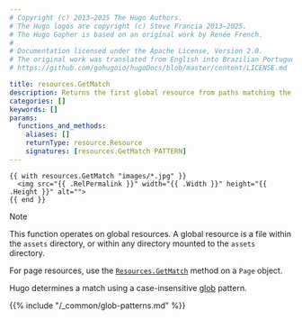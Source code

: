 ```yaml
---
# Copyright (c) 2013–2025 The Hugo Authors.
# The Hugo logos are copyright (c) Steve Francia 2013–2025.
# The Hugo Gopher is based on an original work by Renée French.
#
# Documentation licensed under the Apache License, Version 2.0.
# The original work was translated from English into Brazilian Portuguese.
# https://github.com/gohugoio/hugoDocs/blob/master/content/LICENSE.md

title: resources.GetMatch
description: Returns the first global resource from paths matching the given glob pattern, or nil if none found.
categories: []
keywords: []
params:
  functions_and_methods:
    aliases: []
    returnType: resource.Resource
    signatures: [resources.GetMatch PATTERN]
---
```


```go-html-template
{{ with resources.GetMatch "images/*.jpg" }}
  <img src="{{ .RelPermalink }}" width="{{ .Width }}" height="{{ .Height }}" alt="">
{{ end }}
```

> [!note]
> This function operates on global resources. A global resource is a file within the `assets` directory, or within any directory mounted to the `assets` directory.
>
> For page resources, use the [`Resources.GetMatch`] method on a `Page` object.

Hugo determines a match using a case-insensitive [glob](g) pattern.

{{% include "/_common/glob-patterns.md" %}}

[`Resources.GetMatch`]: /methods/page/resources/
